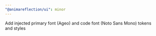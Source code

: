 ```yaml
---
"@animareflection/ui": minor
---
```


Add injected primary font (Ageo) and code font (Noto Sans Mono) tokens and styles

